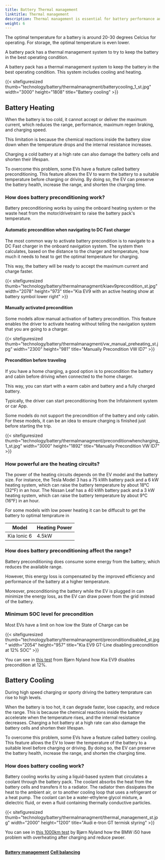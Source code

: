 ```yaml
---
title: Battery Thermal management 
linktitle: Thermal management 
description: Thermal management is essential for battery performance and health
weight: 6
---
```

<!-- markdownlint-disable MD033 -->
The optimal temperature for a battery is around 20-30 degrees Celcius for operating. For storage, the optimal temperature is even lower.

A battery pack has a thermal management system to try to keep the battery in the best operating condition.

A battery pack has a thermal management system to keep the battery in the best operating condition.
This system includes cooling and heating. 

{{< sitefiguresized thumb="technology/battery/thermalmanagment/batterycooling_1_st.jpg" width="3000" height="1808" title="Battery cooling" >}} 


## Battery Heating

When the battery is too cold, it cannot accept or deliver the maximum current, which reduces the range, performance, maximum regen braking, and charging speed. 

This limitation is because the chemical reactions inside the battery slow down when the temperature drops and the internal resistance increases.

Charging a cold battery at a high rate can also damage the battery cells and shorten their lifespan.

To overcome this problem, some EVs have a feature called battery preconditioning. This feature allows the EV to warm the battery to a suitable temperature before charging or driving. By doing so, the EV can preserve the battery health, increase the range, and shorten the charging time.

### How does battery preconditioning work?

Battery preconditioning works by using the onboard heating system or the waste heat from the motor/drivetraint to raise the battery pack's temperature.


#### Automatic precondition when navigating to DC Fast charger

The most common way to activate battery precondition is to navigate to a DC Fast charger in the onboard navigation system. The system then calculates, based on the distance to the charger and temperature, how much it needs to heat to get the optimal temperature for charging. 

This way, the battery will be ready to accept the maximum current and charge faster. 

{{< sitefiguresized thumb="technology/battery/thermalmanagment/kiaev9precondition_st.jpg" width="2078" height="973" title="Kia EV9 with an active heating show at battery symbol lower right" >}} 

#### Manually activated precondition

Some models allow manual activation of battery precondition. This feature enables the driver to activate heating without telling the navigation system that you are going to a charger. 

{{< sitefiguresized thumb="technology/battery/thermalmanagment/vw_manual_preheating_st.jpg" width="2300" height="981" title="Manually Precondition VW ID7" >}} 

#### Precondition before traveling

If you have a home charging, a good option is to precondition the battery and cabin before driving when connected to the home charger. 

This way, you can start with a warm cabin and battery and a fully charged battery. 

Typically, the driver can start preconditioning from the Infotainment system or car App.

Some models do not support the precondition of the battery and only cabin. For these models, it can be an idea to ensure charging is finished just before starting the trip. 

{{< sitefiguresized thumb="technology/battery/thermalmanagment/preconditionwhencharging_1_st.jpg" width="3000" height="1892" title="Manually Precondition VW ID7" >}} 


### How powerful are the heating circuits?

The power of the heating circuits depends on the EV model and the battery size. For instance, the Tesla Model 3 has a 75 kWh battery pack and a 6 kW heating system, which can raise the battery temperature by about 18°C (32°F) in an hour. 
The Nissan Leaf has a 40 kWh battery pack and a 3 kW heating system, which can raise the battery temperature by about 9°C (16°F) in an hour.

For some models with low power heating it can be diffucult to get the battery to optimal temprature in

<table class="table table-striped border">
    <thead>
        <tr>
        <th>Model
        </th>
        <th>Heating Power
        </th>
    </thead>
    <tbody>
    <tr>
        <td>Kia Ionic 6</td>
        <td>4.5kW</td>
    </tr>
</tbody>
</table>


### How does battery preconditioning affect the range?

Battery preconditioning does consume some energy from the battery, which reduces the available range. 

However, this energy loss is compensated by the improved efficiency and performance of the battery at a higher temperature. 

Moreover, preconditioning the battery while the EV is plugged in can minimize the energy loss, as the EV can draw power from the grid instead of the battery.

### Minimum SOC level for precondition

Most EVs have a limit on how low the State of Charge can be 

{{< sitefiguresized thumb="technology/battery/thermalmanagment/preconditiondisabled_st.jpg" width="2054" height="957" title="Kia EV9 GT-Line disabling precondition at 12% SOC" >}}

You can see in <a href="https://youtu.be/rKgnVzUJAfA?t=638" target="_blank">this test</a> from Bjørn Nyland how Kia EV9 disables precondition at 12%.

## Battery Cooling 

During high speed charging or sporty driving the battery temprature can rise to high levels. 

When the battery is too hot, it can degrade faster, lose capacity, and reduce the range. This is because the chemical reactions inside the battery accelerate when the temperature rises, and the internal resistance decreases. Charging a hot battery at a high rate can also damage the battery cells and shorten their lifespan.

To overcome this problem, some EVs have a feature called battery cooling. This feature allows the EV to lower the temperature of the battery to a suitable level before charging or driving. By doing so, the EV can preserve the battery health, increase the range, and shorten the charging time.

### How does battery cooling work?

Battery cooling works by using a liquid-based system that circulates a coolant through the battery pack. The coolant absorbs the heat from the battery cells and transfers it to a radiator. The radiator then dissipates the heat to the ambient air, or to another cooling loop that uses a refrigerant or a heat pump. The coolant can be a water-ethylene glycol mixture, a dielectric fluid, or even a fluid containing thermally conductive particles.

{{< sitefiguresized thumb="technology/battery/thermalmanagment/thermal_management_st.jpg" width="2000" height="1200" title="Audi e-tron GT termisk styring" >}}

You can see in <a href="https://youtu.be/Q0LaUx5I_28?t=412" target="_blank">this 1000km test</a> by Bjørn Nyland how the BMW i50 have problem with overheating after charging and reduce pwoer.

<br />

<div class="mt-3 mb-3">
    <a href="../batterymanagment/" class="text-decoration-none text-black"><strong><i class="bi-arrow-left"></i> Battery management</strong></a>
    <a href="../cellbalancing/" class="text-decoration-none text-black float-end"><strong>Cell balancing <i class="bi-arrow-right"></i></strong></a>
</div>
